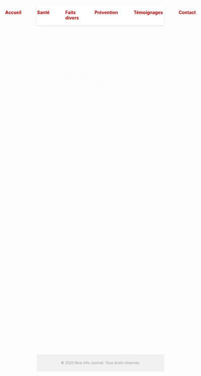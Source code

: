 <!DOCTYPE html>
<html lang="fr">
<head>
  <meta charset="UTF-8">
  <meta name="viewport" content="width=device-width, initial-scale=1.0">
  <title>Nice Info - Dossier Spécial</title>
  <link href="https://fonts.googleapis.com/css2?family=Roboto:wght@400;700&display=swap" rel="stylesheet">
  <style>
    * {
      margin: 0;
      padding: 0;
      box-sizing: border-box;
    }

    body {
      font-family: 'Roboto', sans-serif;
      background-color: #f7f9fc;
      color: #333;
      line-height: 1.6;
      scroll-behavior: smooth;
    }

    header {
      background-image: url('https://upload.wikimedia.org/wikipedia/commons/3/3d/Nice_vue_generale.jpg');
      background-size: cover;
      background-position: center;
      color: white;
      text-align: center;
      padding: 100px 20px;
      position: relative;
    }

    header::after {
      content: "";
      position: absolute;
      top: 0; left: 0; right: 0; bottom: 0;
      background-color: rgba(0,0,0,0.4);
    }

    header h1, header p {
      position: relative;
      z-index: 1;
    }

    header h1 {
      font-size: 3em;
      animation: fadeIn 2s ease-in-out;
    }

    header p {
      font-size: 1.2em;
      animation: fadeIn 2.5s ease-in-out;
    }

    nav {
      display: flex;
      justify-content: center;
      background-color: #fff;
      box-shadow: 0 2px 5px rgba(0,0,0,0.1);
      position: sticky;
      top: 0;
      z-index: 100;
    }

    nav a {
      padding: 15px 25px;
      display: block;
      color: #b90000;
      text-decoration: none;
      font-weight: bold;
      transition: background 0.3s;
    }

    nav a:hover {
      background-color: #ffe6e6;
    }

    .container {
      max-width: 900px;
      margin: 50px auto;
      background-color: white;
      padding: 40px;
      box-shadow: 0 0 15px rgba(0, 0, 0, 0.1);
      animation: slideUp 0.8s ease-in-out;
    }

    h2 {
      color: #b90000;
      margin-bottom: 15px;
    }

    .date {
      font-size: 0.9em;
      color: #888;
      margin-bottom: 20px;
    }

    blockquote {
      font-style: italic;
      background-color: #fce4e4;
      padding: 15px;
      margin: 20px 0;
      border-left: 5px solid #b90000;
    }

    footer {
      text-align: center;
      color: #999;
      font-size: 0.8em;
      padding: 20px;
      background-color: #f1f1f1;
    }

    @keyframes fadeIn {
      from { opacity: 0; transform: translateY(-20px); }
      to { opacity: 1; transform: translateY(0); }
    }

    @keyframes slideUp {
      from { opacity: 0; transform: translateY(30px); }
      to { opacity: 1; transform: translateY(0); }
    }
  </style>
</head>
<body>
  <header>
    <h1>Nice Info Journal</h1>
    <p>Dossier Spécial : Dangers des médicaments détournés chez les jeunes</p>
  </header>

  <nav>
    <a href="#">Accueil</a>
    <a href="#">Santé</a>
    <a href="#">Faits divers</a>
    <a href="#">Prévention</a>
    <a href="#">Témoignages</a>
    <a href="#">Contact</a>
  </nav>

  <div class="container">
    <h2>Une jeunesse en danger : les overdoses se multiplient à Nice</h2>
    <p class="date">Mis à jour le 10 juillet 2025 - 23h45</p>

    <p> oh lina habdalah de abbatoirs te une pute rend le telephone a wasim</p>

    <p>Selon le CHU de Nice, les admissions aux urgences pour consommation excessive de médicaments sans ordonnance sont en nette augmentation depuis le début de l’année. Parmi les substances les plus souvent en cause : le tramadol, le Xanax, ou encore des anti-nauséeux comme le métoclopramide, pris pour leurs effets secondaires hallucinogènes.</p>

    <blockquote>
      "Je ne pensais pas que ça pouvait aller aussi loin... C'était pour s'amuser, mais on a vite perdu le contrôle." — Léo, 16 ans, ancien consommateur.
    </blockquote>

    <h3>Les médecins tirent la sonnette d'alarme</h3>
    <p>"Ce que nous voyons aux urgences est inquiétant. Ces jeunes pensent que les médicaments sont inoffensifs car vendus en pharmacie. En réalité, combinés ou pris à forte dose, les risques sont mortels", témoigne le docteur Navarro du service toxicologie de l’hôpital Pasteur.</p>

    <h3>Une campagne de prévention en cours</h3>
    <p>Face à cette situation, la mairie de Nice a annoncé le lancement d’une campagne de sensibilisation dans tous les collèges et lycées. Des ateliers, conférences et témoignages d’anciens victimes sont au programme dès la rentrée prochaine.</p>

    <blockquote>
      "Mon fils n'avait que 14 ans. Il a trouvé des cachets dans une pharmacie de famille... Si j'avais su, j’aurais tout enfermé." — Témoignage anonyme d’une mère niçoise.
    </blockquote>

    <h3>Que faire en cas de doute ?</h3>
    <p>Parents, éducateurs, jeunes : en cas de comportement suspect ou de symptômes inquiétants, n’attendez pas. Appelez immédiatement le 15 ou rendez-vous aux urgences les plus proches.</p>
  </div>

  <footer>
    &copy; 2025 Nice Info Journal. Tous droits réservés.
  </footer>
</body>
</html>
